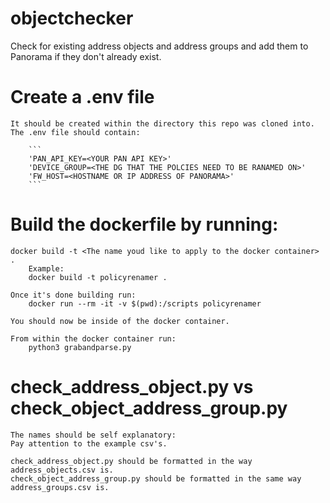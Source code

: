 
# objectchecker
Check for existing address objects and address groups and add them to Panorama if they don't already exist.

# Create a .env file
```
It should be created within the directory this repo was cloned into.
The .env file should contain:

	```
	'PAN_API_KEY=<YOUR PAN API KEY>'
	'DEVICE_GROUP=<THE DG THAT THE POLCIES NEED TO BE RANAMED ON>'
	'FW_HOST=<HOSTNAME OR IP ADDRESS OF PANORAMA>'
	```

```
# Build the dockerfile by running: 
```
docker build -t <The name youd like to apply to the docker container> .
	Example:
	docker build -t policyrenamer .

Once it's done building run:
	docker run --rm -it -v $(pwd):/scripts policyrenamer

You should now be inside of the docker container.

From within the docker container run:
	python3 grabandparse.py 
```
# check_address_object.py vs check_object_address_group.py
```
The names should be self explanatory:
Pay attention to the example csv's. 

check_address_object.py should be formatted in the way address_objects.csv is. 
check_object_address_group.py should be formatted in the same way address_groups.csv is. 

```
